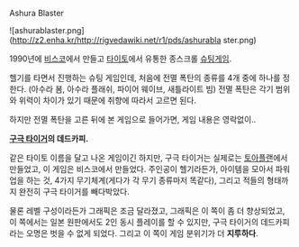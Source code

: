 Ashura Blaster

![ashurablaster.png](http://z2.enha.kr/http://rigvedawiki.net/r1/pds/ashurabla
ster.png)

1990년에 [비스코](%EB%B9%84%EC%8A%A4%EC%BD%94.md)에서 만들고
[타이토](%ED%83%80%EC%9D%B4%ED%86%A0.md)에서 유통한 종스크롤 [슈팅게임](%EC%8A%88%ED%8C%85%20%EA%B2%8C%EC%9E%84.md).

헬기를 타면서 진행하는 슈팅 게임인데, 처음에 전멸 폭탄의 종류를 4개 중에 하나를 정한다. (아수라 봄, 아수라 플래쉬, 파이어 웨이브,
새틀라이트 빔) 전멸 폭탄은 각기 범위와 위력이 차이가 있기 때문에 취향에 따라서 고르면 된다.

하지만 전멸 폭탄을 고른 뒤에 본 게임으로 들어가면, 게임 내용은 영락없이..

**[구극 타이거](%EA%B5%AC%EA%B7%B9%20%ED%83%80%EC%9D%B4%EA%B1%B0.md)의 데드카피.**

같은 타이토 이름을 달고 나온 게임이긴 하지만, 구극 타이거는 실제로는
[토아플랜](%ED%86%A0%EC%95%84%ED%94%8C%EB%9E%9C.md)에서 만들었고, 이 게임은 비스코에서 만들었다.
주인공이 헬기라든가, 아이템을 모아서 파워업을 하는 것, 4가지 무기체계(게다가 각 무기 종류마저 똑같다), 그리고 적들의 형태까지 완전히
구극 타이거를 빼다박았다.

물론 레벨 구성이라든가 그래픽은 조금 달라졌고, 그래픽은 이 쪽이 좀 더 향상되었고, 이 쪽에서는 일본 원판에서도 2인 동시 플레이를 할 수
있지만, 구극 타이거의 데드카피라는 오명은 벗을 수 없게 되었다. 그리고 이 쪽이 게임 분위기가 더 **지루하다**.

